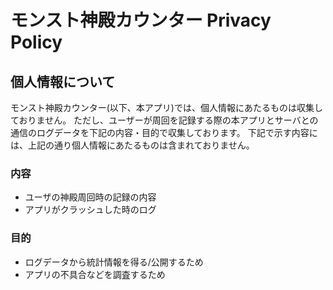 # モンスト神殿カウンター Privacy Policy

## 個人情報について

モンスト神殿カウンター(以下、本アプリ)では、個人情報にあたるものは収集しておりません。
ただし、ユーザーが周回を記録する際の本アプリとサーバとの通信のログデータを下記の内容・目的で収集しております。
下記で示す内容には、上記の通り個人情報にあたるものは含まれておりません。

### 内容

- ユーザの神殿周回時の記録の内容
- アプリがクラッシュした時のログ

### 目的

- ログデータから統計情報を得る/公開するため
- アプリの不具合などを調査するため

